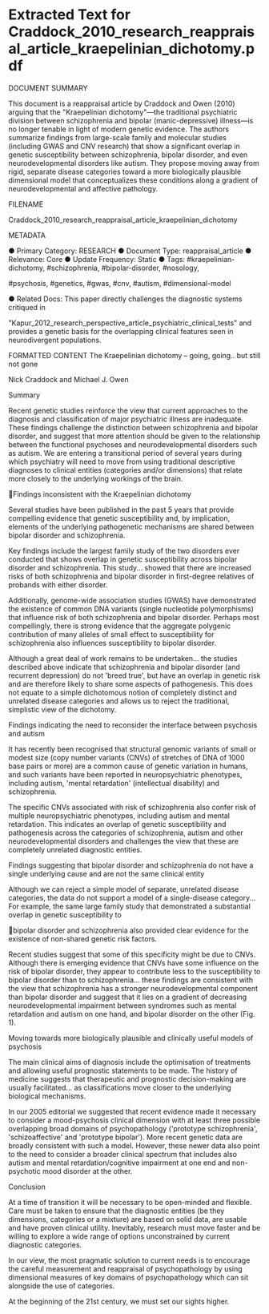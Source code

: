 # Extracted Text for Craddock_2010_research_reappraisal_article_kraepelinian_dichotomy.pdf

DOCUMENT SUMMARY

This document is a reappraisal article by Craddock and Owen (2010) arguing that the 
"Kraepelinian dichotomy"—the traditional psychiatric division between schizophrenia 
and bipolar (manic-depressive) illness—is no longer tenable in light of modern genetic 
evidence. The authors summarize findings from large-scale family and molecular 
studies (including GWAS and CNV research) that show a significant overlap in genetic 
susceptibility between schizophrenia, bipolar disorder, and even neurodevelopmental 
disorders like autism. They propose moving away from rigid, separate disease 
categories toward a more biologically plausible dimensional model that conceptualizes 
these conditions along a gradient of neurodevelopmental and affective pathology.

FILENAME

Craddock_2010_research_reappraisal_article_kraepelinian_dichotomy

METADATA

● Primary Category: RESEARCH
● Document Type: reappraisal_article
● Relevance: Core
● Update Frequency: Static
● Tags: #kraepelinian-dichotomy, #schizophrenia, #bipolar-disorder, #nosology, 

#psychosis, #genetics, #gwas, #cnv, #autism, #dimensional-model

● Related Docs: This paper directly challenges the diagnostic systems critiqued in 

"Kapur_2012_research_perspective_article_psychiatric_clinical_tests" and 
provides a genetic basis for the overlapping clinical features seen in 
neurodivergent populations.

FORMATTED CONTENT
The Kraepelinian dichotomy – going, going.. but still not 
gone

Nick Craddock and Michael J. Owen

Summary

Recent genetic studies reinforce the view that current approaches to the 
diagnosis and classification of major psychiatric illness are inadequate. 
These findings challenge the distinction between schizophrenia and bipolar 
disorder, and suggest that more attention should be given to the relationship 
between the functional psychoses and neurodevelopmental disorders such 
as autism. We are entering a transitional period of several years during 
which psychiatry will need to move from using traditional descriptive 
diagnoses to clinical entities (categories and/or dimensions) that relate more 
closely to the underlying workings of the brain.

Findings inconsistent with the Kraepelinian dichotomy

Several studies have been published in the past 5 years that provide compelling 
evidence that genetic susceptibility and, by implication, elements of the underlying 
pathogenetic mechanisms are shared between bipolar disorder and schizophrenia.

Key findings include the largest family study of the two disorders ever conducted that 
shows overlap in genetic susceptibility across bipolar disorder and schizophrenia. 
This study... showed that there are increased risks of both schizophrenia and bipolar 
disorder in first-degree relatives of probands with either disorder.

Additionally, genome-wide association studies (GWAS) have demonstrated the 
existence of common DNA variants (single nucleotide polymorphisms) that influence 
risk of both schizophrenia and bipolar disorder. Perhaps most compellingly, there is 
strong evidence that the aggregate polygenic contribution of many alleles of small effect
to susceptibility for schizophrenia also influences susceptibility to bipolar disorder.

Although a great deal of work remains to be undertaken... the studies 
described above indicate that schizophrenia and bipolar disorder (and 
recurrent depression) do not 'breed true', but have an overlap in genetic risk 
and are therefore likely to share some aspects of pathogenesis. This does 
not equate to a simple dichotomous notion of completely distinct and 
unrelated disease categories and allows us to reject the traditional, simplistic
view of the dichotomy.

Findings indicating the need to reconsider the interface between 
psychosis and autism

It has recently been recognised that structural genomic variants of small or modest size 
(copy number variants (CNVs) of stretches of DNA of 1000 base pairs or more) are a 
common cause of genetic variation in humans, and such variants have been reported in
neuropsychiatric phenotypes, including autism, 'mental retardation' (intellectual 
disability) and schizophrenia.

The specific CNVs associated with risk of schizophrenia also confer risk of multiple 
neuropsychiatric phenotypes, including autism and mental retardation. This indicates 
an overlap of genetic susceptibility and pathogenesis across the categories of 
schizophrenia, autism and other neurodevelopmental disorders and challenges the 
view that these are completely unrelated diagnostic entities.

Findings suggesting that bipolar disorder and schizophrenia do 
not have a single underlying cause and are not the same clinical 
entity

Although we can reject a simple model of separate, unrelated disease categories, the 
data do not support a model of a single-disease category... For example, the same 
large family study that demonstrated a substantial overlap in genetic susceptibility to 

bipolar disorder and schizophrenia also provided clear evidence for the existence of 
non-shared genetic risk factors.

Recent studies suggest that some of this specificity might be due to CNVs. Although 
there is emerging evidence that CNVs have some influence on the risk of bipolar 
disorder, they appear to contribute less to the susceptibility to bipolar disorder than to
schizophrenia... these findings are consistent with the view that schizophrenia has a 
stronger neurodevelopmental component than bipolar disorder and suggest that it lies 
on a gradient of decreasing neurodevelopmental impairment between syndromes such 
as mental retardation and autism on one hand, and bipolar disorder on the other (Fig. 
1).

Moving towards more biologically plausible and clinically useful 
models of psychosis

The main clinical aims of diagnosis include the optimisation of treatments and allowing 
useful prognostic statements to be made. The history of medicine suggests that 
therapeutic and prognostic decision-making are usually facilitated... as classifications 
move closer to the underlying biological mechanisms.

In our 2005 editorial we suggested that recent evidence made it necessary 
to consider a mood-psychosis clinical dimension with at least three possible 
overlapping broad domains of psychopathology ('prototype schizophrenia', 
'schizoaffective' and 'prototype bipolar'). More recent genetic data are 
broadly consistent with such a model. However, these newer data also point 
to the need to consider a broader clinical spectrum that includes also autism
and mental retardation/cognitive impairment at one end and non-psychotic 
mood disorder at the other.

Conclusion

At a time of transition it will be necessary to be open-minded and flexible. Care must be 
taken to ensure that the diagnostic entities (be they dimensions, categories or a 
mixture) are based on solid data, are usable and have proven clinical utility. Inevitably, 
research must move faster and be willing to explore a wide range of options 
unconstrained by current diagnostic categories.

In our view, the most pragmatic solution to current needs is to encourage the
careful measurement and reappraisal of psychopathology by using 
dimensional measures of key domains of psychopathology which can sit 
alongside the use of categories.

At the beginning of the 21st century, we must set our sights higher.

